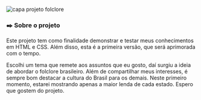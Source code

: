 ![capa projeto folclore](https://github.com/RosalindaLaass/Projeto-Folclore/assets/91973539/be6f19ac-2d44-4978-9ac8-d77dfba8904a)

### ✒️ Sobre o projeto

<p> Este projeto tem como finalidade demonstrar e testar meus conhecimentos em HTML e CSS. Além disso, esta é a primeira versão, que será aprimorada com o tempo. </p>
<p> Escolhi um tema que remete aos assuntos que eu gosto, daí surgiu a ideia de abordar o folclore brasileiro. Além de compartilhar meus interesses, é sempre bom destacar a cultura do Brasil para os demais. Neste primeiro momento, estarei mostrando apenas a maior lenda de cada estado. Espero que gostem do projeto. </p>
